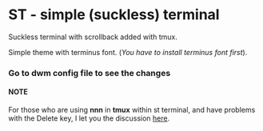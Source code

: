 # ST - simple (suckless) terminal
Suckless terminal with scrollback added with tmux.

Simple theme with terminus font. (_You have to install terminus font first_).

### Go to dwm config file to see the changes

#### NOTE
For those who are using **nnn** in **tmux** within st terminal, and have problems with the Delete key, I let you the discussion [here](https://github.com/tmux/tmux/issues/1700).
